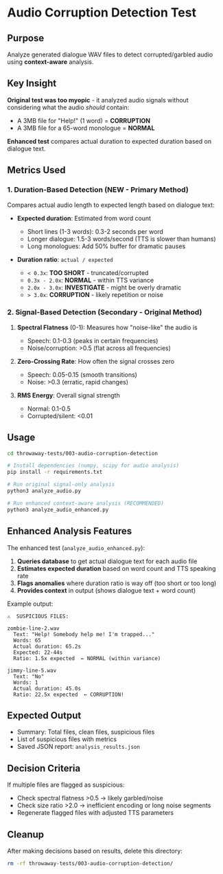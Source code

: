 # Audio Corruption Detection Test

## Purpose
Analyze generated dialogue WAV files to detect corrupted/garbled audio using **context-aware** analysis.

## Key Insight
**Original test was too myopic** - it analyzed audio signals without considering what the audio *should* contain:
- A 3MB file for "Help!" (1 word) = **CORRUPTION**
- A 3MB file for a 65-word monologue = **NORMAL**

**Enhanced test** compares actual duration to expected duration based on dialogue text.

## Metrics Used

### 1. Duration-Based Detection (NEW - Primary Method)
Compares actual audio length to expected length based on dialogue text:

- **Expected duration**: Estimated from word count
  - Short lines (1-3 words): 0.3-2 seconds per word
  - Longer dialogue: 1.5-3 words/second (TTS is slower than humans)
  - Long monologues: Add 50% buffer for dramatic pauses

- **Duration ratio**: `actual / expected`
  - `< 0.3x`: **TOO SHORT** - truncated/corrupted
  - `0.3x - 2.0x`: **NORMAL** - within TTS variance
  - `2.0x - 3.0x`: **INVESTIGATE** - might be overly dramatic
  - `> 3.0x`: **CORRUPTION** - likely repetition or noise

### 2. Signal-Based Detection (Secondary - Original Method)

1. **Spectral Flatness** (0-1): Measures how "noise-like" the audio is
   - Speech: 0.1-0.3 (peaks in certain frequencies)
   - Noise/corruption: >0.5 (flat across all frequencies)

2. **Zero-Crossing Rate**: How often the signal crosses zero
   - Speech: 0.05-0.15 (smooth transitions)
   - Noise: >0.3 (erratic, rapid changes)

3. **RMS Energy**: Overall signal strength
   - Normal: 0.1-0.5
   - Corrupted/silent: <0.01

## Usage

```bash
cd throwaway-tests/003-audio-corruption-detection

# Install dependencies (numpy, scipy for audio analysis)
pip install -r requirements.txt

# Run original signal-only analysis
python3 analyze_audio.py

# Run enhanced context-aware analysis (RECOMMENDED)
python3 analyze_audio_enhanced.py
```

## Enhanced Analysis Features

The enhanced test (`analyze_audio_enhanced.py`):
1. **Queries database** to get actual dialogue text for each audio file
2. **Estimates expected duration** based on word count and TTS speaking rate
3. **Flags anomalies** where duration ratio is way off (too short or too long)
4. **Provides context** in output (shows dialogue text + word count)

Example output:
```
⚠️  SUSPICIOUS FILES:

zombie-line-2.wav
  Text: "Help! Somebody help me! I'm trapped..."
  Words: 65
  Actual duration: 65.2s
  Expected: 22-44s
  Ratio: 1.5x expected  ← NORMAL (within variance)

jimmy-line-5.wav
  Text: "No"
  Words: 1
  Actual duration: 45.0s
  Ratio: 22.5x expected  ← CORRUPTION!
```

## Expected Output

- Summary: Total files, clean files, suspicious files
- List of suspicious files with metrics
- Saved JSON report: `analysis_results.json`

## Decision Criteria

If multiple files are flagged as suspicious:
- Check spectral flatness >0.5 → likely garbled/noise
- Check size ratio >2.0 → inefficient encoding or long noise segments
- Regenerate flagged files with adjusted TTS parameters

## Cleanup

After making decisions based on results, delete this directory:
```bash
rm -rf throwaway-tests/003-audio-corruption-detection/
```
